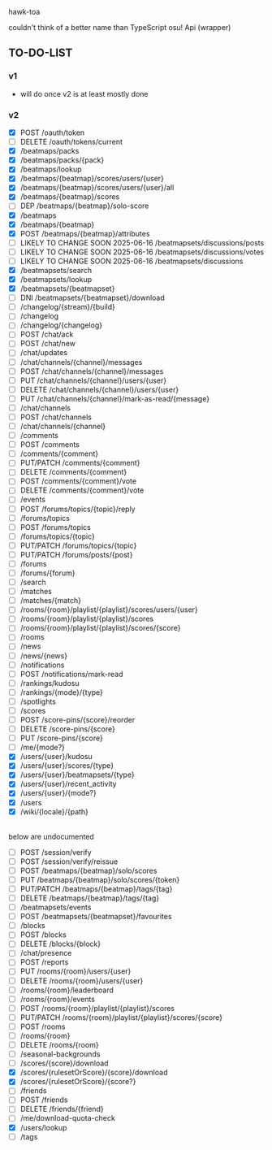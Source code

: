 hawk-toa

couldn't think of a better name than TypeScript osu! Api (wrapper)


## TO-DO-LIST

### v1

- will do once v2 is at least mostly done

### v2

- [x] POST /oauth/token
- [ ] DELETE /oauth/tokens/current
- [x] /beatmaps/packs
- [x] /beatmaps/packs/{pack}
- [x] /beatmaps/lookup
- [x] /beatmaps/{beatmap}/scores/users/{user}
- [x] /beatmaps/{beatmap}/scores/users/{user}/all
- [x] /beatmaps/{beatmap}/scores
- [ ] DEP /beatmaps/{beatmap}/solo-score
- [x] /beatmaps
- [x] /beatmaps/{beatmap}
- [x] POST /beatmaps/{beatmap}/attributes
- [ ] LIKELY TO CHANGE SOON 2025-06-16 /beatmapsets/discussions/posts 
- [ ] LIKELY TO CHANGE SOON 2025-06-16 /beatmapsets/discussions/votes
- [ ] LIKELY TO CHANGE SOON 2025-06-16 /beatmapsets/discussions
- [x] /beatmapsets/search
- [x] /beatmapsets/lookup
- [x] /beatmapsets/{beatmapset}
- [ ] DNI /beatmapsets/{beatmapset}/download
- [ ] /changelog/{stream}/{build}
- [ ] /changelog
- [ ] /changelog/{changelog}
- [ ] POST /chat/ack
- [ ] POST /chat/new
- [ ] /chat/updates
- [ ] /chat/channels/{channel}/messages
- [ ] POST /chat/channels/{channel}/messages
- [ ] PUT /chat/channels/{channel}/users/{user}
- [ ] DELETE /chat/channels/{channel}/users/{user}
- [ ] PUT /chat/channels/{channel}/mark-as-read/{message}
- [ ] /chat/channels
- [ ] POST /chat/channels
- [ ] /chat/channels/{channel}
- [ ] /comments
- [ ] POST /comments
- [ ] /comments/{comment}
- [ ] PUT/PATCH /comments/{comment}
- [ ] DELETE /comments/{comment}
- [ ] POST /comments/{comment}/vote
- [ ] DELETE /comments/{comment}/vote
- [ ] /events
- [ ] POST /forums/topics/{topic}/reply
- [ ] /forums/topics
- [ ] POST /forums/topics
- [ ] /forums/topics/{topic}
- [ ] PUT/PATCH /forums/topics/{topic}
- [ ] PUT/PATCH /forums/posts/{post}
- [ ] /forums
- [ ] /forums/{forum}
- [ ] /search
- [ ] /matches
- [ ] /matches/{match}
- [ ] /rooms/{room}/playlist/{playlist}/scores/users/{user}
- [ ] /rooms/{room}/playlist/{playlist}/scores
- [ ] /rooms/{room}/playlist/{playlist}/scores/{score}
- [ ] /rooms
- [ ] /news
- [ ] /news/{news}
- [ ] /notifications
- [ ] POST /notifications/mark-read
- [ ] /rankings/kudosu
- [ ] /rankings/{mode}/{type}
- [ ] /spotlights
- [ ] /scores
- [ ] POST /score-pins/{score}/reorder
- [ ] DELETE /score-pins/{score}
- [ ] PUT /score-pins/{score}
- [ ] /me/{mode?}
- [x] /users/{user}/kudosu
- [x] /users/{user}/scores/{type}
- [x] /users/{user}/beatmapsets/{type}
- [x] /users/{user}/recent_activity
- [x] /users/{user}/{mode?}
- [x] /users
- [x] /wiki/{locale}/{path}

<br> below are undocumented 

- [ ] POST /session/verify
- [ ] POST /session/verify/reissue
- [ ] POST /beatmaps/{beatmap}/solo/scores
- [ ] PUT /beatmaps/{beatmap}/solo/scores/{token}
- [ ] PUT/PATCH /beatmaps/{beatmap}/tags/{tag}
- [ ] DELETE /beatmaps/{beatmap}/tags/{tag}
- [ ] /beatmapsets/events
- [ ] POST /beatmapsets/{beatmapset}/favourites
- [ ] /blocks
- [ ] POST /blocks
- [ ] DELETE /blocks/{block}
- [ ] /chat/presence
- [ ] POST /reports
- [ ] PUT /rooms/{room}/users/{user}
- [ ] DELETE /rooms/{room}/users/{user}
- [ ] /rooms/{room}/leaderboard
- [ ] /rooms/{room}/events
- [ ] POST /rooms/{room}/playlist/{playlist}/scores
- [ ] PUT/PATCH /rooms/{room}/playlist/{playlist}/scores/{score}
- [ ] POST /rooms
- [ ] /rooms/{room}
- [ ] DELETE /rooms/{room}
- [ ] /seasonal-backgrounds
- [ ] /scores/{score}/download
- [x] /scores/{rulesetOrScore}/{score}/download
- [x] /scores/{rulesetOrScore}/{score?}
- [ ] /friends
- [ ] POST /friends
- [ ] DELETE /friends/{friend}
- [ ] /me/download-quota-check
- [x] /users/lookup
- [ ] /tags